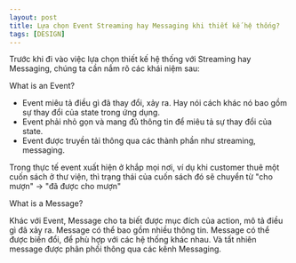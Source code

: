 ```yaml
---
layout: post
title: Lựa chọn Event Streaming hay Messaging khi thiết kế hệ thống?
tags: [DESIGN]
---
```


Trước khi đi vào việc lựa chọn thiết kế hệ thống với Streaming hay Messaging, chúng ta cần nắm rõ các khái niệm sau: 

What is an Event?

- Event miêu tả điều gì đã thay đổi, xảy ra. Hay nói cách khác nó bao gồm sự thay đổi của state trong ứng dụng. 
- Event phải nhỏ gọn và mang đủ thông tin để miêu tả sự thay đổi của state.
- Event được truyền tải thông qua các thành phần như streaming, messaging. 

Trong thực tế event xuất hiện ở khắp mọi nơi, ví dụ khi customer thuê một cuốn sách ở thư viện, thì trạng thái của cuốn sách đó sẽ chuyển từ 
"cho mượn" -> "đã được cho mượn"

What is a Message?

Khác với Event, Message cho ta biết được mục đích của action, mô tả điều gì đã xảy ra. Message có thể bao gồm nhiều thông tin. 
Message có thể được biến đổi, để phù hợp với các hệ thống khác nhau. Và tất nhiên message được phân phối thông qua các kênh Messaging. 



